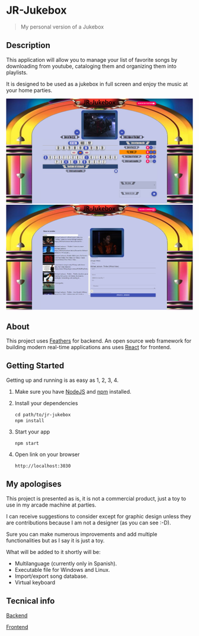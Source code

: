 # JR-Jukebox

> My personal version of a Jukebox

## Description

This application will allow you to manage your list of favorite songs by downloading from youtube, cataloging them and organizing them into playlists.

It is designed to be used as a jukebox in full screen and enjoy the music at your home parties.

![logo](./imgs/jukebox.png) 
![logo](./imgs/search.png) 
## About

This project uses [Feathers](http://feathersjs.com) for backend. An open source web framework for building modern real-time applications ans uses [React](https://reactjs.org/) for frontend.

## Getting Started

Getting up and running is as easy as 1, 2, 3, 4.

1. Make sure you have [NodeJS](https://nodejs.org/) and [npm](https://www.npmjs.com/) installed.
2. Install your dependencies

    ```
    cd path/to/jr-jukebox
    npm install
    ```

3. Start your app

    ```
    npm start
    ```
4. Open link on your browser

    ```
    http://localhost:3030
    ```

## My apologises

This project is presented as is, it is not a commercial product, just a toy to use in my arcade machine at parties.

I can receive suggestions to consider except for graphic design unless they are contributions because I am not a designer (as you can see :-D).

Sure you can make numerous improvements and add multiple functionalities but as I say it is just a toy.

What will be added to it shortly will be:
- Multilanguage (currently only in Spanish).
- Executable file for Windows and Linux.
- Import/export song database.
- Virtual keyboard

## Tecnical info

 [Backend](./README-dev.md)

 [Frontend](./jr-jukebox/README.md)